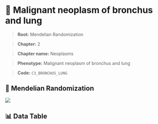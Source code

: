 # 🧪 Malignant neoplasm of bronchus and lung

> **Root:** Mendelian Randomization

> **Chapter:** 2  

> **Chapter name:** Neoplasms

> **Phenotype:** Malignant neoplasm of bronchus and lung  

> **Code:** `C3_BRONCHUS_LUNG`

## 🧬 Mendelian Randomization  

<img src="/MR/Figures/Forward/C3_BRONCHUS_LUNG.png"/>

## 📊 Data Table

<CsvTableMRF src="/MR_Data/Forward/C3_BRONCHUS_LUNG.csv"/>
